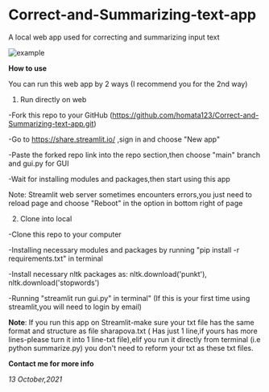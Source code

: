 # Correct-and-Summarizing-text-app
A local web app used for correcting and summarizing input text

![example](https://user-images.githubusercontent.com/46078489/137065834-f49b8294-9f09-42e2-8ca3-cbf4aee60c2e.PNG)


**How to use**

You can run this web app by 2 ways (I recommend you for the 2nd way)

1. Run directly on web

-Fork this repo to your GitHub (https://github.com/homata123/Correct-and-Summarizing-text-app.git) 

-Go to https://share.streamlit.io/ ,sign in and choose "New app"

-Paste the forked repo link into the repo section,then choose "main" branch and gui.py for GUI

-Wait for installing modules and packages,then start using this app

Note: Streamlit web server sometimes encounters errors,you just need to reload page and choose "Reboot" in the option in bottom right of page

2. Clone into local

-Clone this repo to your computer

-Installing necessary modules and packages by running "pip install -r requirements.txt" in terminal

-Install necessary nltk packages as: nltk.download('punkt'), nltk.download('stopwords') 

-Running "streamlit run gui.py" in terminal" (If this is your first time using streamlit,you will need to login by email)

**Note**: If you run this app on Streamlit-make sure your txt file has the same format and structure as file sharapova.txt ( Has just 1 line,if yours has more lines-please turn it into 1 line-txt file),elif you run it directly from terminal (i.e python summarize.py) you don't need to reform your txt as these txt files.

**Contact me for more info**

_13 October,2021_

